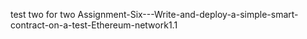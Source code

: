 

test two for two
Assignment-Six---Write-and-deploy-a-simple-smart-contract-on-a-test-Ethereum-network1.1

